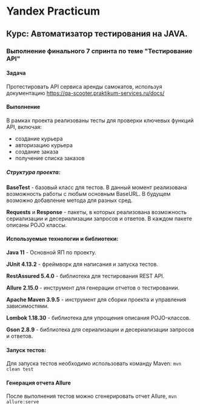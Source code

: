 # **Yandex Practicum**

## **Курс: Автоматизатор тестирования на JAVA.**

### **Выполнение финального 7 спринта по теме "Тестирование API"**

#### **Задача**
Протестировать API сервиса аренды самокатов, используя документацию https://qa-scooter.praktikum-services.ru/docs/

#### **Выполнение**
В рамках проекта реализованы тесты для проверки ключевых функций API, включая:
* создание курьера
* авторизацию курьера
* создание заказа
* получение списка заказов

##### Структура проекта:
**BaseTest** - базовый класс для тестов. В данный момент реализована возможность работы с любым основным BaseURL. В будущем возможно добавление метода для разных сред.

**Requests** и **Response** - пакеты, в которых реализована возможность сериализации и десериализации запросов и ответов.
В каждом пакете описаны POJO классы.

#### **Используемые технологии и библиотеки:**
**Java 11** - Основной ЯП по проекту.

**JUnit 4.13.2** - фреймворк для написания и запуска тестов.

**RestAssured 5.4.0** - библиотека для тестирования REST API.

**Allure 2.15.0** - инструмент для генерации отчетов о тестировании.

**Apache Maven 3.9.5** - инструмент для сборки проекта и управления зависимостями.

**Lombok 1.18.30** - библиотека для упрощения описания POJO-классов.

**Gson 2.8.9** - библиотека для сериализации и десериализации запросов и ответов.

#### **Запуск тестов:**
Для запуска тестов необходимо использовать команду Maven:
`mvn clean test`
#### **Генерация отчета Allure**
После выполнения тестов можно сгенерировать отчет Allure,
`mvn allure:serve`